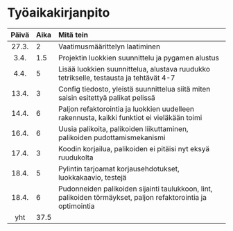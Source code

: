# Työaikakirjanpito

| Päivä | Aika | Mitä tein                                                                                                     |
| :---: | :--- | :------------------------------------------------------------------------------------------------------------ |
| 27.3. | 2    | Vaatimusmäärittelyn laatiminen                                                                                |
| 3.4.  | 1.5  | Projektin luokkien suunnittelu ja pygamen alustus                                                             |
| 4.4.  | 5    | Lisää luokkien suunnittelua, alustava ruudukko tetrikselle, testausta ja tehtävät 4-7                         |
| 13.4. | 3    | Config tiedosto, yleistä suunnittelua siitä miten saisin esitettyä palikat pelissä                            |
| 14.4. | 6    | Paljon refaktorointia ja luokkien uudelleen rakennusta, kaikki funktiot ei vieläkään toimi                    |
| 16.4. | 6    | Uusia palikoita, palikoiden liikuttaminen, palikoiden pudottamismekanismi                                     |
| 17.4. | 3    | Koodin korjailua, palikoiden ei pitäisi nyt eksyä ruudukolta                                                  |
| 18.4. | 5    | Pylintin tarjoamat korjausehdotukset, luokkakaavio, testejä                                                   |
| 18.4. | 6    | Pudonneiden palikoiden sijainti taulukkoon, lint, palikoiden törmäykset, paljon refaktorointia ja optimointia |
|  yht  | 37.5 |                                                                                                               |
